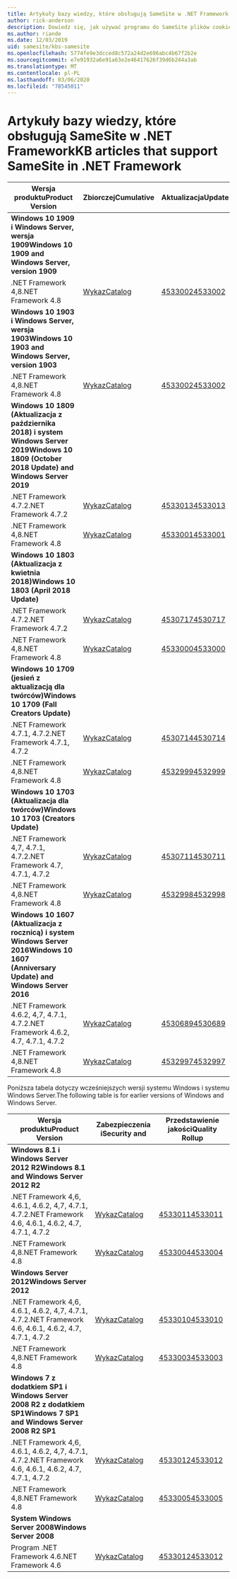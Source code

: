 ```yaml
---
title: Artykuły bazy wiedzy, które obsługują SameSite w .NET Framework
author: rick-anderson
description: Dowiedz się, jak używać programu do SameSite plików cookie w ASP.NET
ms.author: riande
ms.date: 12/03/2019
uid: samesite/kbs-samesite
ms.openlocfilehash: 5774fe9e3dcced8c572a24d2e696abc4b67f2b2e
ms.sourcegitcommit: e7e91932a6e91a63e2e46417626f39d6b244a3ab
ms.translationtype: MT
ms.contentlocale: pl-PL
ms.lasthandoff: 03/06/2020
ms.locfileid: "78545011"
---
```

# <a name="kb-articles-that-support-samesite-in-net-framework"></a><span data-ttu-id="f540f-103">Artykuły bazy wiedzy, które obsługują SameSite w .NET Framework</span><span class="sxs-lookup"><span data-stu-id="f540f-103">KB articles that support SameSite in .NET Framework</span></span>

| <span data-ttu-id="f540f-104">Wersja produktu</span><span class="sxs-lookup"><span data-stu-id="f540f-104">Product Version</span></span> | <span data-ttu-id="f540f-105">Zbiorczej</span><span class="sxs-lookup"><span data-stu-id="f540f-105">Cumulative</span></span> | <span data-ttu-id="f540f-106">Aktualizacja</span><span class="sxs-lookup"><span data-stu-id="f540f-106">Update</span></span> |
| ------------- | ------------- | --- |
| <span data-ttu-id="f540f-107">**Windows 10 1909 i Windows Server, wersja 1909**</span><span class="sxs-lookup"><span data-stu-id="f540f-107">**Windows 10 1909 and Windows Server, version 1909**</span></span> | | |
| <span data-ttu-id="f540f-108">.NET Framework 4,8</span><span class="sxs-lookup"><span data-stu-id="f540f-108">.NET Framework 4.8</span></span>  | [<span data-ttu-id="f540f-109">Wykaz</span><span class="sxs-lookup"><span data-stu-id="f540f-109">Catalog</span></span>](https://www.catalog.update.microsoft.com/Search.aspx?q=4533002)  | [<span data-ttu-id="f540f-110">4533002</span><span class="sxs-lookup"><span data-stu-id="f540f-110">4533002</span></span>](https://support.microsoft.com/en-us/help/4533002) |
| <span data-ttu-id="f540f-111">**Windows 10 1903 i Windows Server, wersja 1903**</span><span class="sxs-lookup"><span data-stu-id="f540f-111">**Windows 10 1903 and Windows Server, version 1903**</span></span> | | |
| <span data-ttu-id="f540f-112">.NET Framework 4,8</span><span class="sxs-lookup"><span data-stu-id="f540f-112">.NET Framework 4.8</span></span>  | [<span data-ttu-id="f540f-113">Wykaz</span><span class="sxs-lookup"><span data-stu-id="f540f-113">Catalog</span></span>](https://www.catalog.update.microsoft.com/Search.aspx?q=4533002)  | [<span data-ttu-id="f540f-114">4533002</span><span class="sxs-lookup"><span data-stu-id="f540f-114">4533002</span></span>](https://support.microsoft.com/en-us/help/4533002) |
| <span data-ttu-id="f540f-115">**Windows 10 1809 (Aktualizacja z października 2018) i system Windows Server 2019**</span><span class="sxs-lookup"><span data-stu-id="f540f-115">**Windows 10 1809 (October 2018 Update) and Windows Server 2019**</span></span> | |
| <span data-ttu-id="f540f-116">.NET Framework 4.7.2</span><span class="sxs-lookup"><span data-stu-id="f540f-116">.NET Framework 4.7.2</span></span>  | [<span data-ttu-id="f540f-117">Wykaz</span><span class="sxs-lookup"><span data-stu-id="f540f-117">Catalog</span></span>](https://www.catalog.update.microsoft.com/Search.aspx?q=4533013)  | [<span data-ttu-id="f540f-118">4533013</span><span class="sxs-lookup"><span data-stu-id="f540f-118">4533013</span></span>](https://support.microsoft.com/en-us/help/4533013) |
| <span data-ttu-id="f540f-119">.NET Framework 4,8</span><span class="sxs-lookup"><span data-stu-id="f540f-119">.NET Framework 4.8</span></span>  | [<span data-ttu-id="f540f-120">Wykaz</span><span class="sxs-lookup"><span data-stu-id="f540f-120">Catalog</span></span>](https://www.catalog.update.microsoft.com/Search.aspx?q=4533001)  | [<span data-ttu-id="f540f-121">4533001</span><span class="sxs-lookup"><span data-stu-id="f540f-121">4533001</span></span>](https://support.microsoft.com/en-us/help/4533001) |
| <span data-ttu-id="f540f-122">**Windows 10 1803 (Aktualizacja z kwietnia 2018)**</span><span class="sxs-lookup"><span data-stu-id="f540f-122">**Windows 10 1803 (April 2018 Update)**</span></span> | |
| <span data-ttu-id="f540f-123">.NET Framework 4.7.2</span><span class="sxs-lookup"><span data-stu-id="f540f-123">.NET Framework 4.7.2</span></span>  | [<span data-ttu-id="f540f-124">Wykaz</span><span class="sxs-lookup"><span data-stu-id="f540f-124">Catalog</span></span>](https://www.catalog.update.microsoft.com/Search.aspx?q=4530717)  | [<span data-ttu-id="f540f-125">4530717</span><span class="sxs-lookup"><span data-stu-id="f540f-125">4530717</span></span>](https://support.microsoft.com/en-us/help/4530717) |
| <span data-ttu-id="f540f-126">.NET Framework 4,8</span><span class="sxs-lookup"><span data-stu-id="f540f-126">.NET Framework 4.8</span></span>  | [<span data-ttu-id="f540f-127">Wykaz</span><span class="sxs-lookup"><span data-stu-id="f540f-127">Catalog</span></span>](https://www.catalog.update.microsoft.com/Search.aspx?q=4533000)  | [<span data-ttu-id="f540f-128">4533000</span><span class="sxs-lookup"><span data-stu-id="f540f-128">4533000</span></span>](https://support.microsoft.com/en-us/help/4533000) |
| <span data-ttu-id="f540f-129">**Windows 10 1709 (jesień z aktualizacją dla twórców)**</span><span class="sxs-lookup"><span data-stu-id="f540f-129">**Windows 10 1709 (Fall Creators Update)**</span></span> | |
| <span data-ttu-id="f540f-130">.NET Framework 4.7.1, 4.7.2</span><span class="sxs-lookup"><span data-stu-id="f540f-130">.NET Framework 4.7.1, 4.7.2</span></span>  | [<span data-ttu-id="f540f-131">Wykaz</span><span class="sxs-lookup"><span data-stu-id="f540f-131">Catalog</span></span>](https://www.catalog.update.microsoft.com/Search.aspx?q=4530714)  | [<span data-ttu-id="f540f-132">4530714</span><span class="sxs-lookup"><span data-stu-id="f540f-132">4530714</span></span>](https://support.microsoft.com/en-us/help/4530714) |
| <span data-ttu-id="f540f-133">.NET Framework 4,8</span><span class="sxs-lookup"><span data-stu-id="f540f-133">.NET Framework 4.8</span></span>  | [<span data-ttu-id="f540f-134">Wykaz</span><span class="sxs-lookup"><span data-stu-id="f540f-134">Catalog</span></span>](https://www.catalog.update.microsoft.com/Search.aspx?q=4532999)  | [<span data-ttu-id="f540f-135">4532999</span><span class="sxs-lookup"><span data-stu-id="f540f-135">4532999</span></span>](https://support.microsoft.com/en-us/help/4532999) |
| <span data-ttu-id="f540f-136">**Windows 10 1703 (Aktualizacja dla twórców)**</span><span class="sxs-lookup"><span data-stu-id="f540f-136">**Windows 10 1703 (Creators Update)**</span></span> | |
| <span data-ttu-id="f540f-137">.NET Framework 4,7, 4.7.1, 4.7.2</span><span class="sxs-lookup"><span data-stu-id="f540f-137">.NET Framework 4.7, 4.7.1, 4.7.2</span></span>  | [<span data-ttu-id="f540f-138">Wykaz</span><span class="sxs-lookup"><span data-stu-id="f540f-138">Catalog</span></span>](https://www.catalog.update.microsoft.com/Search.aspx?q=4530711)  | [<span data-ttu-id="f540f-139">4530711</span><span class="sxs-lookup"><span data-stu-id="f540f-139">4530711</span></span>](https://support.microsoft.com/en-us/help/4530711) |
| <span data-ttu-id="f540f-140">.NET Framework 4,8</span><span class="sxs-lookup"><span data-stu-id="f540f-140">.NET Framework 4.8</span></span>  | [<span data-ttu-id="f540f-141">Wykaz</span><span class="sxs-lookup"><span data-stu-id="f540f-141">Catalog</span></span>](https://www.catalog.update.microsoft.com/Search.aspx?q=4532998)  | [<span data-ttu-id="f540f-142">4532998</span><span class="sxs-lookup"><span data-stu-id="f540f-142">4532998</span></span>](https://support.microsoft.com/en-us/help/4532998) |
| <span data-ttu-id="f540f-143">**Windows 10 1607 (Aktualizacja z rocznicą) i system Windows Server 2016**</span><span class="sxs-lookup"><span data-stu-id="f540f-143">**Windows 10 1607 (Anniversary Update) and Windows Server 2016**</span></span> | |
| <span data-ttu-id="f540f-144">.NET Framework 4.6.2, 4,7, 4.7.1, 4.7.2</span><span class="sxs-lookup"><span data-stu-id="f540f-144">.NET Framework 4.6.2, 4.7, 4.7.1, 4.7.2</span></span> | [<span data-ttu-id="f540f-145">Wykaz</span><span class="sxs-lookup"><span data-stu-id="f540f-145">Catalog</span></span>](https://www.catalog.update.microsoft.com/Search.aspx?q=4530689)  | [<span data-ttu-id="f540f-146">4530689</span><span class="sxs-lookup"><span data-stu-id="f540f-146">4530689</span></span>](https://support.microsoft.com/en-us/help/4530689) |
| <span data-ttu-id="f540f-147">.NET Framework 4,8</span><span class="sxs-lookup"><span data-stu-id="f540f-147">.NET Framework 4.8</span></span>  | [<span data-ttu-id="f540f-148">Wykaz</span><span class="sxs-lookup"><span data-stu-id="f540f-148">Catalog</span></span>](https://www.catalog.update.microsoft.com/Search.aspx?q=4532997)  | [<span data-ttu-id="f540f-149">4532997</span><span class="sxs-lookup"><span data-stu-id="f540f-149">4532997</span></span>](https://support.microsoft.com/en-us/help/4532997) |

<span data-ttu-id="f540f-150">Poniższa tabela dotyczy wcześniejszych wersji systemu Windows i systemu Windows Server.</span><span class="sxs-lookup"><span data-stu-id="f540f-150">The following table is for earlier versions of Windows and Windows Server.</span></span>

| <span data-ttu-id="f540f-151">Wersja produktu</span><span class="sxs-lookup"><span data-stu-id="f540f-151">Product Version</span></span> | <span data-ttu-id="f540f-152">Zabezpieczenia i</span><span class="sxs-lookup"><span data-stu-id="f540f-152">Security and</span></span> | <span data-ttu-id="f540f-153">Przedstawienie jakości</span><span class="sxs-lookup"><span data-stu-id="f540f-153">Quality Rollup</span></span> |
| ------------- | ------------- | --- |
| <span data-ttu-id="f540f-154">**Windows 8.1 i Windows Server 2012 R2**</span><span class="sxs-lookup"><span data-stu-id="f540f-154">**Windows 8.1 and Windows Server 2012 R2**</span></span> | |
| <span data-ttu-id="f540f-155">.NET Framework 4,6, 4.6.1, 4.6.2, 4,7, 4.7.1, 4.7.2</span><span class="sxs-lookup"><span data-stu-id="f540f-155">.NET Framework 4.6, 4.6.1, 4.6.2, 4.7, 4.7.1, 4.7.2</span></span> | [<span data-ttu-id="f540f-156">Wykaz</span><span class="sxs-lookup"><span data-stu-id="f540f-156">Catalog</span></span>](https://www.catalog.update.microsoft.com/Search.aspx?q=4533011)  | [<span data-ttu-id="f540f-157">4533011</span><span class="sxs-lookup"><span data-stu-id="f540f-157">4533011</span></span>](https://support.microsoft.com/en-us/help/4533011) |
| <span data-ttu-id="f540f-158">.NET Framework 4,8</span><span class="sxs-lookup"><span data-stu-id="f540f-158">.NET Framework 4.8</span></span>  | [<span data-ttu-id="f540f-159">Wykaz</span><span class="sxs-lookup"><span data-stu-id="f540f-159">Catalog</span></span>](https://www.catalog.update.microsoft.com/Search.aspx?q=4533004)  | [<span data-ttu-id="f540f-160">4533004</span><span class="sxs-lookup"><span data-stu-id="f540f-160">4533004</span></span>](https://support.microsoft.com/en-us/help/4533004) |
| <span data-ttu-id="f540f-161">**Windows Server 2012**</span><span class="sxs-lookup"><span data-stu-id="f540f-161">**Windows Server 2012**</span></span> | |
| <span data-ttu-id="f540f-162">.NET Framework 4,6, 4.6.1, 4.6.2, 4,7, 4.7.1, 4.7.2</span><span class="sxs-lookup"><span data-stu-id="f540f-162">.NET Framework 4.6, 4.6.1, 4.6.2, 4.7, 4.7.1, 4.7.2</span></span> | [<span data-ttu-id="f540f-163">Wykaz</span><span class="sxs-lookup"><span data-stu-id="f540f-163">Catalog</span></span>](https://www.catalog.update.microsoft.com/Search.aspx?q=4533010)  | [<span data-ttu-id="f540f-164">4533010</span><span class="sxs-lookup"><span data-stu-id="f540f-164">4533010</span></span>](https://support.microsoft.com/en-us/help/4533010) |
| <span data-ttu-id="f540f-165">.NET Framework 4,8</span><span class="sxs-lookup"><span data-stu-id="f540f-165">.NET Framework 4.8</span></span>  | [<span data-ttu-id="f540f-166">Wykaz</span><span class="sxs-lookup"><span data-stu-id="f540f-166">Catalog</span></span>](https://www.catalog.update.microsoft.com/Search.aspx?q=4533003)  | [<span data-ttu-id="f540f-167">4533003</span><span class="sxs-lookup"><span data-stu-id="f540f-167">4533003</span></span>](https://support.microsoft.com/en-us/help/4533003) |
| <span data-ttu-id="f540f-168">**Windows 7 z dodatkiem SP1 i Windows Server 2008 R2 z dodatkiem SP1**</span><span class="sxs-lookup"><span data-stu-id="f540f-168">**Windows 7 SP1 and Windows Server 2008 R2 SP1**</span></span> | |
| <span data-ttu-id="f540f-169">.NET Framework 4,6, 4.6.1, 4.6.2, 4,7, 4.7.1, 4.7.2</span><span class="sxs-lookup"><span data-stu-id="f540f-169">.NET Framework 4.6, 4.6.1, 4.6.2, 4.7, 4.7.1, 4.7.2</span></span> | [<span data-ttu-id="f540f-170">Wykaz</span><span class="sxs-lookup"><span data-stu-id="f540f-170">Catalog</span></span>](https://www.catalog.update.microsoft.com/Search.aspx?q=4533012)  | [<span data-ttu-id="f540f-171">4533012</span><span class="sxs-lookup"><span data-stu-id="f540f-171">4533012</span></span>](https://support.microsoft.com/en-us/help/4533012) |
| <span data-ttu-id="f540f-172">.NET Framework 4,8</span><span class="sxs-lookup"><span data-stu-id="f540f-172">.NET Framework 4.8</span></span>  | [<span data-ttu-id="f540f-173">Wykaz</span><span class="sxs-lookup"><span data-stu-id="f540f-173">Catalog</span></span>](https://www.catalog.update.microsoft.com/Search.aspx?q=4533005)  | [<span data-ttu-id="f540f-174">4533005</span><span class="sxs-lookup"><span data-stu-id="f540f-174">4533005</span></span>](https://support.microsoft.com/en-us/help/4533005) |
| <span data-ttu-id="f540f-175">**System Windows Server 2008**</span><span class="sxs-lookup"><span data-stu-id="f540f-175">**Windows Server 2008**</span></span> | |
| <span data-ttu-id="f540f-176">Program .NET Framework 4.6</span><span class="sxs-lookup"><span data-stu-id="f540f-176">.NET Framework 4.6</span></span>  | [<span data-ttu-id="f540f-177">Wykaz</span><span class="sxs-lookup"><span data-stu-id="f540f-177">Catalog</span></span>](https://www.catalog.update.microsoft.com/Search.aspx?q=4533012)  | [<span data-ttu-id="f540f-178">4533012</span><span class="sxs-lookup"><span data-stu-id="f540f-178">4533012</span></span>](https://support.microsoft.com/en-us/help/4533012) |